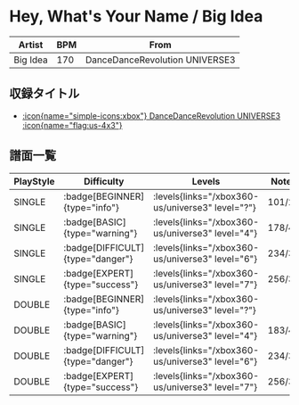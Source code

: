 # Hey, What's Your Name / Big Idea

|Artist|BPM|From|
|------|---|----|
|Big Idea|170|DanceDanceRevolution UNIVERSE3|

## 収録タイトル

- [:icon{name="simple-icons:xbox"} DanceDanceRevolution UNIVERSE3 :icon{name="flag:us-4x3"}](/xbox360-us/universe3)

## 譜面一覧

|PlayStyle|Difficulty|Levels|Notes|Movie|
|---------|----------|------|-----|-----|
|SINGLE| :badge[BEGINNER]{type="info"}| :levels{links="/xbox360-us/universe3" level="?"}|101/2||
|SINGLE| :badge[BASIC]{type="warning"}| :levels{links="/xbox360-us/universe3" level="4"}|178/4||
|SINGLE| :badge[DIFFICULT]{type="danger"}| :levels{links="/xbox360-us/universe3" level="6"}|234/34||
|SINGLE| :badge[EXPERT]{type="success"}| :levels{links="/xbox360-us/universe3" level="7"}|256/33||
|DOUBLE| :badge[BEGINNER]{type="info"}| :levels{links="/xbox360-us/universe3" level="?"}|||
|DOUBLE| :badge[BASIC]{type="warning"}| :levels{links="/xbox360-us/universe3" level="4"}|183/4||
|DOUBLE| :badge[DIFFICULT]{type="danger"}| :levels{links="/xbox360-us/universe3" level="6"}|234/34||
|DOUBLE| :badge[EXPERT]{type="success"}| :levels{links="/xbox360-us/universe3" level="7"}|256/33||

